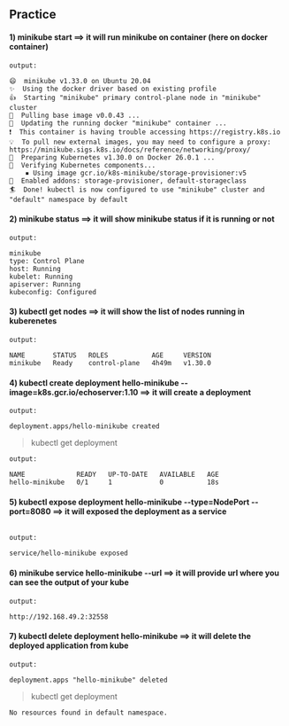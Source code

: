 ## Practice

#### 1) minikube start  ==> it will run minikube on container (here on docker container)

```
output:

😄  minikube v1.33.0 on Ubuntu 20.04
✨  Using the docker driver based on existing profile
👍  Starting "minikube" primary control-plane node in "minikube" cluster
🚜  Pulling base image v0.0.43 ...
🏃  Updating the running docker "minikube" container ...
❗  This container is having trouble accessing https://registry.k8s.io
💡  To pull new external images, you may need to configure a proxy: https://minikube.sigs.k8s.io/docs/reference/networking/proxy/
🐳  Preparing Kubernetes v1.30.0 on Docker 26.0.1 ...
🔎  Verifying Kubernetes components...
    ▪ Using image gcr.io/k8s-minikube/storage-provisioner:v5
🌟  Enabled addons: storage-provisioner, default-storageclass
🏄  Done! kubectl is now configured to use "minikube" cluster and "default" namespace by default

```


#### 2) minikube status ==> it will show minikube status if it is running or not 

```
output:

minikube
type: Control Plane
host: Running
kubelet: Running
apiserver: Running
kubeconfig: Configured

```

#### 3) kubectl get nodes ==> it will show the list of nodes running in kuberenetes 

```
output:

NAME       STATUS   ROLES           AGE     VERSION
minikube   Ready    control-plane   4h49m   v1.30.0

```

#### 4) kubectl create deployment hello-minikube --image=k8s.gcr.io/echoserver:1.10 ==> it will create a deployment 

```
output:

deployment.apps/hello-minikube created
````
> kubectl get deployment

```
output:

NAME             READY   UP-TO-DATE   AVAILABLE   AGE
hello-minikube   0/1     1            0           18s

```

#### 5) kubectl expose deployment hello-minikube --type=NodePort --port=8080 ==> it will exposed the deployment as a service


```

output:

service/hello-minikube exposed

```

#### 6) minikube service hello-minikube --url ==> it will provide url where you can see the output of your kube

```
output:

http://192.168.49.2:32558

````

#### 7) kubectl delete deployment hello-minikube ==> it will delete the deployed application from kube 	


```
output:

deployment.apps "hello-minikube" deleted

```

> kubectl get deployment

``` No resources found in default namespace. ```

